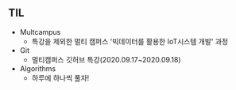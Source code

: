 ## TIL

* Multcampus
  * 특강을 제외한 멀티 캠퍼스 '빅데이터를 활용한 IoT시스템 개발' 과정
* Git
  * 멀티캠퍼스 깃허브 특강(2020.09.17~2020.09.18)
* Algorithms
  * 하루에 하나씩 풀자!